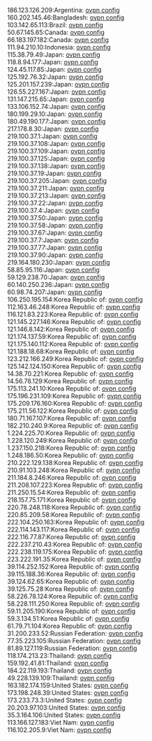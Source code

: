 186.123.126.209:Argentina: [ovpn config](vpn/186_123_126_209.ovpn)  
160.202.145.46:Bangladesh: [ovpn config](vpn/160_202_145_46.ovpn)  
103.142.65.113:Brazil: [ovpn config](vpn/103_142_65_113.ovpn)  
50.67.145.65:Canada: [ovpn config](vpn/50_67_145_65.ovpn)  
66.183.197.182:Canada: [ovpn config](vpn/66_183_197_182.ovpn)  
111.94.210.10:Indonesia: [ovpn config](vpn/111_94_210_10.ovpn)  
115.38.79.49:Japan: [ovpn config](vpn/115_38_79_49.ovpn)  
118.8.94.177:Japan: [ovpn config](vpn/118_8_94_177.ovpn)  
124.45.117.85:Japan: [ovpn config](vpn/124_45_117_85.ovpn)  
125.192.76.32:Japan: [ovpn config](vpn/125_192_76_32.ovpn)  
125.201.157.239:Japan: [ovpn config](vpn/125_201_157_239.ovpn)  
126.55.227.167:Japan: [ovpn config](vpn/126_55_227_167.ovpn)  
131.147.215.65:Japan: [ovpn config](vpn/131_147_215_65.ovpn)  
133.106.152.74:Japan: [ovpn config](vpn/133_106_152_74.ovpn)  
180.199.29.10:Japan: [ovpn config](vpn/180_199_29_10.ovpn)  
180.49.190.177:Japan: [ovpn config](vpn/180_49_190_177.ovpn)  
217.178.8.30:Japan: [ovpn config](vpn/217_178_8_30.ovpn)  
219.100.37.1:Japan: [ovpn config](vpn/219_100_37_1.ovpn)  
219.100.37.108:Japan: [ovpn config](vpn/219_100_37_108.ovpn)  
219.100.37.109:Japan: [ovpn config](vpn/219_100_37_109.ovpn)  
219.100.37.125:Japan: [ovpn config](vpn/219_100_37_125.ovpn)  
219.100.37.138:Japan: [ovpn config](vpn/219_100_37_138.ovpn)  
219.100.37.19:Japan: [ovpn config](vpn/219_100_37_19.ovpn)  
219.100.37.205:Japan: [ovpn config](vpn/219_100_37_205.ovpn)  
219.100.37.211:Japan: [ovpn config](vpn/219_100_37_211.ovpn)  
219.100.37.213:Japan: [ovpn config](vpn/219_100_37_213.ovpn)  
219.100.37.22:Japan: [ovpn config](vpn/219_100_37_22.ovpn)  
219.100.37.4:Japan: [ovpn config](vpn/219_100_37_4.ovpn)  
219.100.37.50:Japan: [ovpn config](vpn/219_100_37_50.ovpn)  
219.100.37.58:Japan: [ovpn config](vpn/219_100_37_58.ovpn)  
219.100.37.67:Japan: [ovpn config](vpn/219_100_37_67.ovpn)  
219.100.37.7:Japan: [ovpn config](vpn/219_100_37_7.ovpn)  
219.100.37.77:Japan: [ovpn config](vpn/219_100_37_77.ovpn)  
219.100.37.90:Japan: [ovpn config](vpn/219_100_37_90.ovpn)  
219.164.180.230:Japan: [ovpn config](vpn/219_164_180_230.ovpn)  
58.85.95.116:Japan: [ovpn config](vpn/58_85_95_116.ovpn)  
59.129.238.70:Japan: [ovpn config](vpn/59_129_238_70.ovpn)  
60.140.250.236:Japan: [ovpn config](vpn/60_140_250_236.ovpn)  
60.98.74.207:Japan: [ovpn config](vpn/60_98_74_207.ovpn)  
106.250.195.154:Korea Republic of: [ovpn config](vpn/106_250_195_154.ovpn)  
112.163.46.248:Korea Republic of: [ovpn config](vpn/112_163_46_248.ovpn)  
116.121.83.223:Korea Republic of: [ovpn config](vpn/116_121_83_223.ovpn)  
121.145.227.146:Korea Republic of: [ovpn config](vpn/121_145_227_146.ovpn)  
121.146.8.142:Korea Republic of: [ovpn config](vpn/121_146_8_142.ovpn)  
121.174.137.59:Korea Republic of: [ovpn config](vpn/121_174_137_59.ovpn)  
121.175.140.112:Korea Republic of: [ovpn config](vpn/121_175_140_112.ovpn)  
121.188.18.68:Korea Republic of: [ovpn config](vpn/121_188_18_68.ovpn)  
123.212.166.249:Korea Republic of: [ovpn config](vpn/123_212_166_249.ovpn)  
125.142.124.150:Korea Republic of: [ovpn config](vpn/125_142_124_150.ovpn)  
14.38.70.221:Korea Republic of: [ovpn config](vpn/14_38_70_221.ovpn)  
14.56.78.129:Korea Republic of: [ovpn config](vpn/14_56_78_129.ovpn)  
175.113.241.10:Korea Republic of: [ovpn config](vpn/175_113_241_10.ovpn)  
175.196.231.109:Korea Republic of: [ovpn config](vpn/175_196_231_109.ovpn)  
175.209.176.160:Korea Republic of: [ovpn config](vpn/175_209_176_160.ovpn)  
175.211.56.122:Korea Republic of: [ovpn config](vpn/175_211_56_122.ovpn)  
180.71.167.107:Korea Republic of: [ovpn config](vpn/180_71_167_107.ovpn)  
182.210.240.9:Korea Republic of: [ovpn config](vpn/182_210_240_9.ovpn)  
1.224.225.70:Korea Republic of: [ovpn config](vpn/1_224_225_70.ovpn)  
1.228.120.249:Korea Republic of: [ovpn config](vpn/1_228_120_249.ovpn)  
1.237.150.218:Korea Republic of: [ovpn config](vpn/1_237_150_218.ovpn)  
1.248.186.50:Korea Republic of: [ovpn config](vpn/1_248_186_50.ovpn)  
210.222.129.138:Korea Republic of: [ovpn config](vpn/210_222_129_138.ovpn)  
210.91.103.248:Korea Republic of: [ovpn config](vpn/210_91_103_248.ovpn)  
211.184.8.246:Korea Republic of: [ovpn config](vpn/211_184_8_246.ovpn)  
211.208.107.223:Korea Republic of: [ovpn config](vpn/211_208_107_223.ovpn)  
211.250.15.54:Korea Republic of: [ovpn config](vpn/211_250_15_54.ovpn)  
218.157.75.171:Korea Republic of: [ovpn config](vpn/218_157_75_171.ovpn)  
220.78.248.118:Korea Republic of: [ovpn config](vpn/220_78_248_118.ovpn)  
220.85.209.58:Korea Republic of: [ovpn config](vpn/220_85_209_58.ovpn)  
222.104.250.163:Korea Republic of: [ovpn config](vpn/222_104_250_163.ovpn)  
222.114.143.117:Korea Republic of: [ovpn config](vpn/222_114_143_117.ovpn)  
222.116.77.87:Korea Republic of: [ovpn config](vpn/222_116_77_87.ovpn)  
222.237.210.43:Korea Republic of: [ovpn config](vpn/222_237_210_43.ovpn)  
222.238.119.175:Korea Republic of: [ovpn config](vpn/222_238_119_175.ovpn)  
223.222.191.35:Korea Republic of: [ovpn config](vpn/223_222_191_35.ovpn)  
39.114.252.152:Korea Republic of: [ovpn config](vpn/39_114_252_152.ovpn)  
39.115.188.36:Korea Republic of: [ovpn config](vpn/39_115_188_36.ovpn)  
39.124.62.65:Korea Republic of: [ovpn config](vpn/39_124_62_65.ovpn)  
39.125.75.28:Korea Republic of: [ovpn config](vpn/39_125_75_28.ovpn)  
58.226.78.124:Korea Republic of: [ovpn config](vpn/58_226_78_124.ovpn)  
58.228.111.250:Korea Republic of: [ovpn config](vpn/58_228_111_250.ovpn)  
59.11.205.190:Korea Republic of: [ovpn config](vpn/59_11_205_190.ovpn)  
59.3.134.51:Korea Republic of: [ovpn config](vpn/59_3_134_51.ovpn)  
61.79.71.104:Korea Republic of: [ovpn config](vpn/61_79_71_104.ovpn)  
31.200.233.52:Russian Federation: [ovpn config](vpn/31_200_233_52.ovpn)  
77.35.223.105:Russian Federation: [ovpn config](vpn/77_35_223_105.ovpn)  
81.89.127.119:Russian Federation: [ovpn config](vpn/81_89_127_119.ovpn)  
118.174.213.23:Thailand: [ovpn config](vpn/118_174_213_23.ovpn)  
159.192.41.81:Thailand: [ovpn config](vpn/159_192_41_81.ovpn)  
184.22.119.193:Thailand: [ovpn config](vpn/184_22_119_193.ovpn)  
49.228.139.109:Thailand: [ovpn config](vpn/49_228_139_109.ovpn)  
163.182.174.159:United States: [ovpn config](vpn/163_182_174_159.ovpn)  
173.198.248.39:United States: [ovpn config](vpn/173_198_248_39.ovpn)  
173.233.73.3:United States: [ovpn config](vpn/173_233_73_3.ovpn)  
20.203.97.103:United States: [ovpn config](vpn/20_203_97_103.ovpn)  
35.3.164.106:United States: [ovpn config](vpn/35_3_164_106.ovpn)  
113.166.127.183:Viet Nam: [ovpn config](vpn/113_166_127_183.ovpn)  
116.102.205.9:Viet Nam: [ovpn config](vpn/116_102_205_9.ovpn)  
